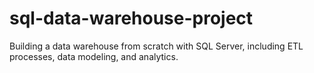 # sql-data-warehouse-project
Building a data warehouse from scratch with SQL Server, including ETL processes, data modeling, and analytics.
